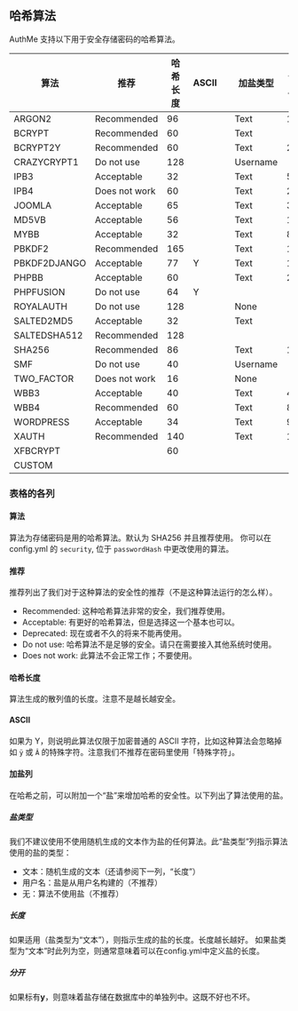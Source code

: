## 哈希算法

AuthMe 支持以下用于安全存储密码的哈希算法。

| 算法         | 推荐          | 哈希长度 | ASCII |     | 加盐类型 | 长度 | 分离? |
| ------------ | ------------- | -------- | ----- | --- | -------- | ---- | ----- |
| ARGON2       | Recommended   | 96       |       |     | Text     | 16   |       |
| BCRYPT       | Recommended   | 60       |       |     | Text     |      |       |
| BCRYPT2Y     | Recommended   | 60       |       |     | Text     | 22   |       |
| CRAZYCRYPT1  | Do not use    | 128      |       |     | Username |      |       |
| IPB3         | Acceptable    | 32       |       |     | Text     | 5    | Y     |
| IPB4         | Does not work | 60       |       |     | Text     | 22   | Y     |
| JOOMLA       | Acceptable    | 65       |       |     | Text     | 32   |       |
| MD5VB        | Acceptable    | 56       |       |     | Text     | 16   |       |
| MYBB         | Acceptable    | 32       |       |     | Text     | 8    | Y     |
| PBKDF2       | Recommended   | 165      |       |     | Text     | 16   |       |
| PBKDF2DJANGO | Acceptable    | 77       | Y     |     | Text     | 12   |       |
| PHPBB        | Acceptable    | 60       |       |     | Text     | 22   |       |
| PHPFUSION    | Do not use    | 64       | Y     |     |          |      | Y     |
| ROYALAUTH    | Do not use    | 128      |       |     | None     |      |       |
| SALTED2MD5   | Acceptable    | 32       |       |     | Text     |      | Y     |
| SALTEDSHA512 | Recommended   | 128      |       |     |          |      | Y     |
| SHA256       | Recommended   | 86       |       |     | Text     | 16   |       |
| SMF          | Do not use    | 40       |       |     | Username |      | Y     |
| TWO_FACTOR   | Does not work | 16       |       |     | None     |      |       |
| WBB3         | Acceptable    | 40       |       |     | Text     | 40   | Y     |
| WBB4         | Recommended   | 60       |       |     | Text     | 8    |       |
| WORDPRESS    | Acceptable    | 34       |       |     | Text     | 9    |       |
| XAUTH        | Recommended   | 140      |       |     | Text     | 12   |       |
| XFBCRYPT     |               | 60       |       |     |          |      |       |
| CUSTOM       |               |          |       |     |          |      |       |

### 表格的各列

#### 算法

算法为存储密码是用的哈希算法。默认为 SHA256 并且推荐使用。
你可以在 config.yml 的 `security`, 位于 `passwordHash` 中更改使用的算法。

#### 推荐

推荐列出了我们对于这种算法的安全性的推荐（不是这种算法运行的怎么样）。

- Recommended: 这种哈希算法非常的安全，我们推荐使用。
- Acceptable: 有更好的哈希算法，但是选择这一个基本也可以。
- Deprecated: 现在或者不久的将来不能再使用。
- Do not use: 哈希算法不是足够的安全。请只在需要接入其他系统时使用。
- Does not work: 此算法不会正常工作；不要使用。

#### 哈希长度

算法生成的散列值的长度。注意不是越长越安全。

#### ASCII

如果为 Y，则说明此算法仅限于加密普通的 ASCII 字符，比如这种算法会忽略掉如 `ÿ` 或 `Â` 的特殊字符。注意我们不推荐在密码里使用「特殊字符」。

#### 加盐列

在哈希之前，可以附加一个“盐”来增加哈希的安全性。以下列出了算法使用的盐。

<!-- 自动生成的文件！请勿直接编辑 -->

##### 盐类型

我们不建议使用不使用随机生成的文本作为盐的任何算法。此“盐类型”列指示算法使用的盐的类型：

- 文本：随机生成的文本（还请参阅下一列，“长度”）
- 用户名：盐是从用户名构建的（不推荐）
- 无：算法不使用盐（不推荐）

##### 长度

如果适用（盐类型为“文本”），则指示生成的盐的长度。长度越长越好。
如果盐类型为“文本”时此列为空，则通常意味着可以在config.yml中定义盐的长度。

##### 分开

如果标有**y**，则意味着盐存储在数据库中的单独列中。这既不好也不坏。

